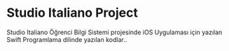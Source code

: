 # Studio Italiano Project

Studio Italiano Öğrenci Bilgi Sistemi projesinde iOS Uygulaması için yazılan Swift Programlama dilinde yazılan kodlar..


